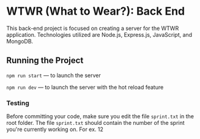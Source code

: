 # WTWR (What to Wear?): Back End

This back-end project is focused on creating a server for the WTWR application. Technologies utilized are Node.js, Express.js, JavaScript, and MongoDB.

## Running the Project

`npm run start` — to launch the server

`npm run dev` — to launch the server with the hot reload feature

### Testing

Before committing your code, make sure you edit the file `sprint.txt` in the root folder. The file `sprint.txt` should contain the number of the sprint you're currently working on. For ex. 12

